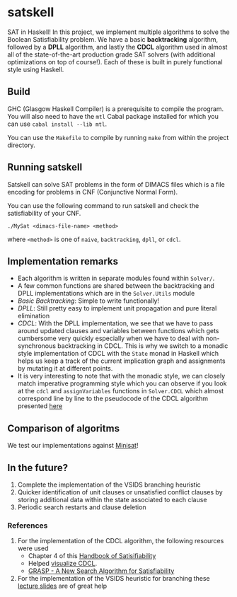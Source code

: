 # satskell

SAT in Haskell! In this project, we implement multiple algorithms to solve the Boolean Satisfiability problem. We have a basic **backtracking** algorithm, followed by a **DPLL** algorithm, and lastly the **CDCL** algorithm used in almost all of the state-of-the-art production grade SAT solvers (with additional optimizations on top of course!). Each of these is built in purely functional style using Haskell.

## Build

GHC (Glasgow Haskell Compiler) is a prerequisite to compile the program. You will also need to have the `mtl` Cabal package installed for which you can use `cabal install --lib mtl`.

You can use the `Makefile` to compile by running `make` from within the project directory.

## Running satskell

Satskell can solve SAT problems in the form of DIMACS files which is a file encoding for problems in CNF (Conjunctive Normal Form).

You can use the following command to run satskell and check the satisfiability of your CNF.

```
./MySat <dimacs-file-name> <method>
```

where `<method>` is one of `naive`, `backtracking`, `dpll`, or `cdcl`.

## Implementation remarks

- Each algorithm is written in separate modules found within `Solver/`.
- A few common functions are shared between the backtracking and DPLL implementations which are in the `Solver.Utils` module
- *Basic Backtracking*: Simple to write functionally!
- *DPLL*: Still pretty easy to implement unit propagation and pure literal elimination
- *CDCL*: With the DPLL implementation, we see that we have to pass around updated clauses and variables between functions which gets cumbersome very quickly especially when we have to deal with non-synchronous backtracking in CDCL. This is why we switch to a monadic style implementation of CDCL with the `State` monad in Haskell which helps us keep a track of the current implication graph and assignments by mutating it at different points.
- It is very interesting to note that with the monadic style, we can closely match imperative programming style which you can observe if you look at the `cdcl` and `assignVariables` functions in `Solver.CDCL` which almost correspond line by line to the pseudocode of the CDCL algorithm presented [here](https://www.cs.princeton.edu/~zkincaid/courses/fall18/readings/SATHandbook-CDCL.pdf)

## Comparison of algoritms

We test our implementations against [Minisat](https://github.com/niklasso/minisat)!

## In the future?

1. Complete the implementation of the VSIDS branching heuristic
2. Quicker identification of unit clauses or unsatisfied conflict clauses by storing additional data within the state associated to each clause
3. Periodic search restarts and clause deletion

### References

1. For the implementation of the CDCL algorithm, the following resources were used
    - Chapter 4 of this [Handbook of Satisifiability](https://www.cs.princeton.edu/~zkincaid/courses/fall18/readings/SATHandbook-CDCL.pdf)
    - Helped [visualize CDCL](https://cse442-17f.github.io/Conflict-Driven-Clause-Learning/).
    - [GRASP - A New Search Algorithm for Satisfiability](https://www.cs.cmu.edu/~emc/15-820A/reading/grasp_iccad96.pdf)
2. For the implementation of the VSIDS heuristic for branching these [lecture slides](https://baldur.iti.kit.edu/sat/files/2019/l08.pdf) are of great help
